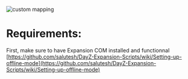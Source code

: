 ![custom mapping](https://i.imgur.com/af8WSDT.jpg)

# Requirements:
First, make sure to have Expansion COM installed and functionnal
[https://github.com/salutesh/DayZ-Expansion-Scripts/wiki/Setting-up-offline-mode](https://github.com/salutesh/DayZ-Expansion-Scripts/wiki/Setting-up-offline-mode)